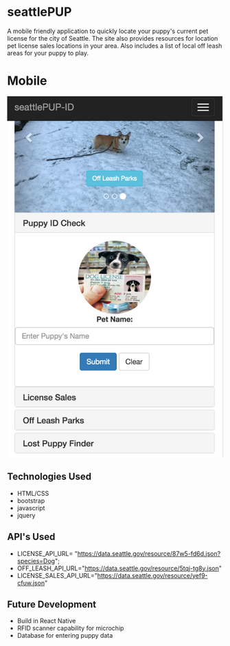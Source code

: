 # seattlePUP

A mobile friendly application to quickly locate your puppy's current pet license for the city of Seattle. The site also provides resources for location pet license sales locations in your area.  Also includes a list of local off leash areas for your puppy to play.

# Mobile

![alt tag](img/mainScreen.png)

## Technologies Used

- HTML/CSS
- bootstrap
- javascript
- jquery

## API's Used

- LICENSE_API_URL= "https://data.seattle.gov/resource/87w5-fd6d.json?species=Dog";
- OFF_LEASH_API_URL="https://data.seattle.gov/resource/5tqj-tg8y.json"
- LICENSE_SALES_API_URL="https://data.seattle.gov/resource/yef9-cfuw.json"


## Future Development

- Build in React Native
- RFID scanner capability for microchip
- Database for entering puppy data
